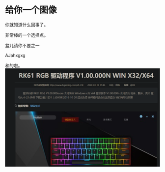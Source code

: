 # 给你一个图像

你就知道什么回事了。

非常棒的一个选择点。

盆儿请你不要之一

AJahxgxg

和的啦。
![Image](image_picker6333028941948383432.jpg)